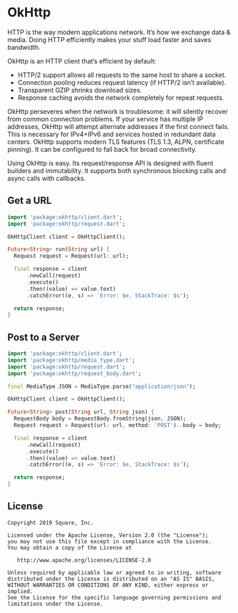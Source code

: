 OkHttp
======

HTTP is the way modern applications network. It’s how we exchange data & media. Doing HTTP
efficiently makes your stuff load faster and saves bandwidth.

OkHttp is an HTTP client that’s efficient by default:

 * HTTP/2 support allows all requests to the same host to share a socket.
 * Connection pooling reduces request latency (if HTTP/2 isn’t available).
 * Transparent GZIP shrinks download sizes.
 * Response caching avoids the network completely for repeat requests.

OkHttp perseveres when the network is troublesome: it will silently recover from common connection
problems. If your service has multiple IP addresses, OkHttp will attempt alternate addresses if the
first connect fails. This is necessary for IPv4+IPv6 and services hosted in redundant data
centers. OkHttp supports modern TLS features (TLS 1.3, ALPN, certificate pinning). It can be
configured to fall back for broad connectivity.

Using OkHttp is easy. Its request/response API is designed with fluent builders and immutability. It
supports both synchronous blocking calls and async calls with callbacks.


Get a URL
---------

```dart
import 'package:okhttp/client.dart';
import 'package:okhttp/request.dart';

OkHttpClient client = OkHttpClient();

Future<String> run(String url) {
  Request request = Request(url: url);

  final response = client
      .newCall(request)
      .execute()
      .then((value) => value.text)
      .catchError((e, s) => 'Error: $e, StackTrace: $s');

  return response;
}
```


Post to a Server
----------------

```dart
import 'package:okhttp/client.dart';
import 'package:okhttp/media_type.dart';
import 'package:okhttp/request.dart';
import 'package:okhttp/request_body.dart';

final MediaType JSON = MediaType.parse("application/json");

OkHttpClient client = OkHttpClient();

Future<String> post(String url, String json) {
  RequestBody body = RequestBody.fromString(json, JSON);
  Request request = Request(url: url, method: 'POST')..body = body;

  final response = client
      .newCall(request)
      .execute()
      .then((value) => value.text)
      .catchError((e, s) => 'Error: $e, StackTrace: $s');

  return response;
}

```

License
-------

```
Copyright 2019 Square, Inc.

Licensed under the Apache License, Version 2.0 (the "License");
you may not use this file except in compliance with the License.
You may obtain a copy of the License at

   http://www.apache.org/licenses/LICENSE-2.0

Unless required by applicable law or agreed to in writing, software
distributed under the License is distributed on an "AS IS" BASIS,
WITHOUT WARRANTIES OR CONDITIONS OF ANY KIND, either express or implied.
See the License for the specific language governing permissions and
limitations under the License.
```
